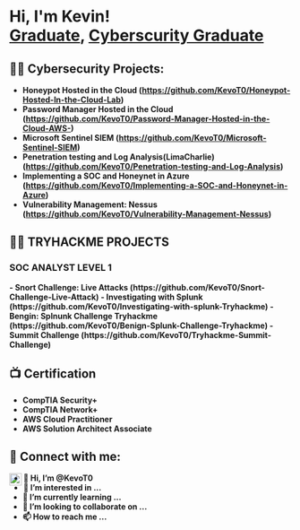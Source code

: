 <h1>Hi, I'm Kevin! <br/><a href="https://github.com/KevoT0">Graduate</a>, <a href="https://www.linkedin.com/in/akano-kevin-oluwatosin/">Cyberscurity Graduate</a></h1>

<h2>👨‍💻 Cybersecurity Projects:</h2>

- <b>Honeypot Hosted in the Cloud (https://github.com/KevoT0/Honeypot-Hosted-In-the-Cloud-Lab) <b>
- <b>Password Manager Hosted in the Cloud (https://github.com/KevoT0/Password-Manager-Hosted-in-the-Cloud-AWS-) <b>
- <b>Microsoft Sentinel SIEM (https://github.com/KevoT0/Microsoft-Sentinel-SIEM) <b>
- <b>Penetration testing and Log Analysis(LimaCharlie) (https://github.com/KevoT0/Penetration-testing-and-Log-Analysis) <b>
- <b>Implementing a SOC and Honeynet in Azure (https://github.com/KevoT0/Implementing-a-SOC-and-Honeynet-in-Azure)<b>
- <b>Vulnerability Management: Nessus (https://github.com/KevoT0/Vulnerability-Management-Nessus)<b>

<h2>👨‍💻 TRYHACKME PROJECTS </h2>
<h3> SOC ANALYST LEVEL 1 </h3>
- <b>Snort Challenge: Live Attacks (https://github.com/KevoT0/Snort-Challenge-Live-Attack)<b>
- <b>Investigating with Splunk (https://github.com/KevoT0/Investigating-with-splunk-Tryhackme)<b>
- <b>Bengin: Splnunk Challenge Tryhackme (https://github.com/KevoT0/Benign-Splunk-Challenge-Tryhackme)<b>
- <b>Summit Challenge (https://github.com/KevoT0/Tryhackme-Summit-Challenge)<b>

<h2>📺 Certification</h2>

- CompTIA Security+
- CompTIA Network+
- AWS Cloud Practitioner
- AWS Solution Architect Associate

<h2> 🤳 Connect with me:</h2>

[<img align="left" alt="JoshMadakor | LinkedIn" width="22px" src="https://cdn.jsdelivr.net/npm/simple-icons@v3/icons/linkedin.svg" />][linkedin]

[linkedin]: https://linkedin.com/in/akano-kevin-oluwatosin

<!--
**joshmadakor1/joshmadakor1** is a ✨ _special_ ✨ repository because its `README.md` (this file) appears on your GitHub profile.

Here are some ideas to get you started:

- 🔭 I’m currently working on ...
- 🌱 I’m currently learning ...
- 👯 I’m looking to collaborate on ...
- 🤔 I’m looking for help with ...
- 💬 Ask me about ...
- 📫 How to reach me: ...
- 😄 Pronouns: ...
- ⚡ Fun fact: ...
-->


- 👋 Hi, I’m @KevoT0
- 👀 I’m interested in ...
- 🌱 I’m currently learning ...
- 💞️ I’m looking to collaborate on ...
- 📫 How to reach me ...

<!---
KevoT0/KevoT0 is a ✨ special ✨ repository because its `README.md` (this file) appears on your GitHub profile.
You can click the Preview link to take a look at your changes.
--->

